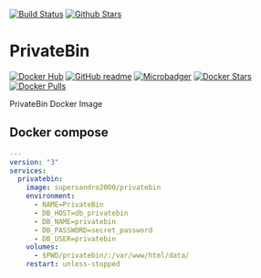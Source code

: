 [![Build Status](https://img.shields.io/travis/SuperSandro2000/docker-images.svg?maxAge=3600)](https://travis-ci.org/SuperSandro2000/docker-images)
[![Github Stars](https://img.shields.io/github/stars/supersandro2000/docker-images.svg?maxAge=3600&label=Stars)](https://github.com/SuperSandro2000/docker-images)

# PrivateBin

[![Docker Hub](https://img.shields.io/badge/Docker-hub-blue.svg)](https://hub.docker.com/r/supersandro2000/privatebin/)
[![GitHub readme](https://img.shields.io/badge/GitHub-readme-blue.svg)](https://github.com/SuperSandro2000/docker-images/blob/master/privatebin/README.md)
[![Microbadger](https://images.microbadger.com/badges/image/supersandro2000/privatebin.svg)](https://microbadger.com/images/supersandro2000/privatebin)
[![Docker Stars](https://img.shields.io/docker/stars/supersandro2000/privatebin.svg?maxAge=3600)](https://hub.docker.com/r/supersandro2000/privatebin/)
[![Docker Pulls](https://img.shields.io/docker/pulls/supersandro2000/privatebin.svg?maxAge=3600)](https://hub.docker.com/r/supersandro2000/privatebin/)

PrivateBin Docker Image

## Docker compose

````yaml
---
version: "3"
services:
  privatebin:
    image: supersandro2000/privatebin
    environment:
      - NAME=PrivateBin
      - DB_HOST=db_privatebin
      - DB_NAME=privatebin
      - DB_PASSWORD=secret_password
      - DB_USER=privatebin
    volumes:
      - $PWD/privatebin/:/var/www/html/data/
    restart: unless-stopped
````
